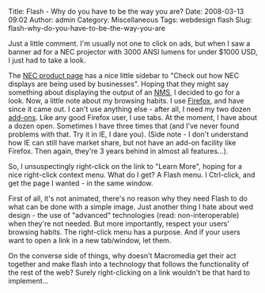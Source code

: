 Title: Flash - Why do you have to be the way you are?
Date: 2008-03-13 09:02
Author: admin
Category: Miscellaneous
Tags: webdesign flash
Slug: flash-why-do-you-have-to-be-the-way-you-are

Just a little comment. I'm usually not one to click on ads, but when I
saw a banner ad for a NEC projector with 3000 ANSI lumens for under
$1000 USD, I just had to take a look.

The [NEC product
page](http://www.necdisplay.com/Products/Product/?product=71957542-7825-400f-997e-c7a2b8a01d06)
has a nice little sidebar to "Check out how NEC displays are being used
by businesses". Hoping that they might say something about displaying
the output of an
[NMS](http://en.wikipedia.org/wiki/Network_management_system), I decided
to go for a look. Now, a little note about my browsing habits. I use
[Firefox](http://www.mozilla.com/en-US/firefox/?from=getfirefox), and
have since it came out. I can't use anything else - after all, I need my
two dozen [add-ons](https://addons.mozilla.org/en-US/firefox/). Like any
good Firefox user, I use tabs. At the moment, I have about a dozen open.
Sometimes I have three times that (and I've never found problems with
that. Try it in IE, I dare you). (Side note - I don't understand how IE
can still have market share, but not have an add-on facility like
Firefox. Then again, they're 3 years behind in almost all features...).

So, I unsuspectingly right-click on the link to "Learn More", hoping for
a nice right-click context menu. What do I get? A Flash menu. I
Ctrl-click, and get the page I wanted - in the same window.

First of all, it's not animated, there's no reason why they need Flash
to do what can be done with a simple image. Just another thing I hate
about wed design - the use of "advanced" technologies (read:
non-interoperable) when they're not needed. But more importantly,
respect your users' browsing habits. The right-click menu has a purpose.
And if your users want to open a link in a new tab/window, let them.

On the converse side of things, why doesn't Macromedia get their act
together and make flash into a technology that follows the functionality
of the rest of the web? Surely right-clicking on a link wouldn't be that
hard to implement...
